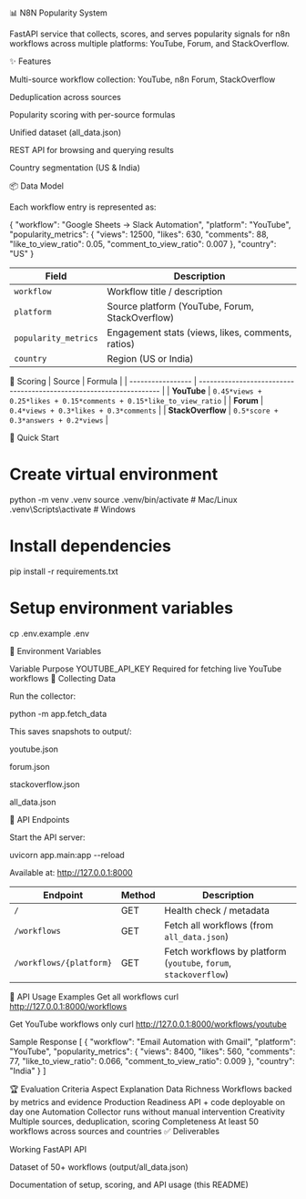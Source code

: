 📊 N8N Popularity System

FastAPI service that collects, scores, and serves popularity signals for n8n workflows across multiple platforms: YouTube, Forum, and StackOverflow.

✨ Features

Multi-source workflow collection: YouTube, n8n Forum, StackOverflow

Deduplication across sources

Popularity scoring with per-source formulas

Unified dataset (all_data.json)

REST API for browsing and querying results

Country segmentation (US & India)

📦 Data Model

Each workflow entry is represented as:

{
  "workflow": "Google Sheets → Slack Automation",
  "platform": "YouTube",
  "popularity_metrics": {
    "views": 12500,
    "likes": 630,
    "comments": 88,
    "like_to_view_ratio": 0.05,
    "comment_to_view_ratio": 0.007
  },
  "country": "US"
}

| Field                | Description                                       |
| -------------------- | ------------------------------------------------- |
| `workflow`           | Workflow title / description                      |
| `platform`           | Source platform (YouTube, Forum, StackOverflow)   |
| `popularity_metrics` | Engagement stats (views, likes, comments, ratios) |
| `country`            | Region (US or India)                              |



🧮 Scoring
| Source            | Formula                                                             |
| ----------------- | ------------------------------------------------------------------- |
| **YouTube**       | `0.45*views + 0.25*likes + 0.15*comments + 0.15*like_to_view_ratio` |
| **Forum**         | `0.4*views + 0.3*likes + 0.3*comments`                              |
| **StackOverflow** | `0.5*score + 0.3*answers + 0.2*views`                               |


🚀 Quick Start
# Create virtual environment
python -m venv .venv
source .venv/bin/activate   # Mac/Linux
.venv\Scripts\activate      # Windows

# Install dependencies
pip install -r requirements.txt

# Setup environment variables
cp .env.example .env


🔑 Environment Variables

Variable	Purpose
YOUTUBE_API_KEY	Required for fetching live YouTube workflows
📡 Collecting Data

Run the collector:

python -m app.fetch_data


This saves snapshots to output/:

youtube.json

forum.json

stackoverflow.json

all_data.json

🔌 API Endpoints

Start the API server:

uvicorn app.main:app --reload


Available at: http://127.0.0.1:8000

| Endpoint                | Method | Description                                                       |
| ----------------------- | ------ | ----------------------------------------------------------------- |
| `/`                     | GET    | Health check / metadata                                           |
| `/workflows`            | GET    | Fetch all workflows (from `all_data.json`)                        |
| `/workflows/{platform}` | GET    | Fetch workflows by platform (`youtube`, `forum`, `stackoverflow`) |


📜 API Usage Examples
Get all workflows
curl http://127.0.0.1:8000/workflows

Get YouTube workflows only
curl http://127.0.0.1:8000/workflows/youtube

Sample Response
[
  {
    "workflow": "Email Automation with Gmail",
    "platform": "YouTube",
    "popularity_metrics": {
      "views": 8400,
      "likes": 560,
      "comments": 77,
      "like_to_view_ratio": 0.066,
      "comment_to_view_ratio": 0.009
    },
    "country": "India"
  }
]

🏆 Evaluation Criteria
Aspect	Explanation
Data Richness	Workflows backed by metrics and evidence
Production Readiness	API + code deployable on day one
Automation	Collector runs without manual intervention
Creativity	Multiple sources, deduplication, scoring
Completeness	At least 50 workflows across sources and countries
✅ Deliverables

Working FastAPI API

Dataset of 50+ workflows (output/all_data.json)

Documentation of setup, scoring, and API usage (this README)
